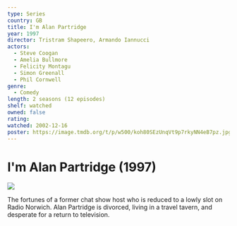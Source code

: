 ```yaml
---
type: Series
country: GB
title: I'm Alan Partridge
year: 1997
director: Tristram Shapeero, Armando Iannucci
actors:
  - Steve Coogan
  - Amelia Bullmore
  - Felicity Montagu
  - Simon Greenall
  - Phil Cornwell
genre:
  - Comedy
length: 2 seasons (12 episodes)
shelf: watched
owned: false
rating:
watched: 2002-12-16
poster: https://image.tmdb.org/t/p/w500/koh80SEzUnqVt9p7rkyNN4eB7pz.jpg
---
```


# I'm Alan Partridge (1997)

![](https://image.tmdb.org/t/p/w500/koh80SEzUnqVt9p7rkyNN4eB7pz.jpg)

The fortunes of a former chat show host who is reduced to a lowly slot on Radio Norwich. Alan Partridge is divorced, living in a travel tavern, and desperate for a return to television.